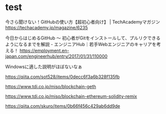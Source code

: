 # test
今さら聞けない！GitHubの使い方【超初心者向け】 | TechAcademyマガジン
https://techacademy.jp/magazine/6235

今日からはじめるGitHub 〜 初心者がGitをインストールして、プルリクできるようになるまでを解説 - エンジニアHub｜若手Webエンジニアのキャリアを考える！
https://employment.en-japan.com/engineerhub/entry/2017/01/31/110000

Windowsに適した説明がほぼないなぁ

https://qiita.com/sot528/items/0decc6f3a6b328f135fb

https://www.tdi.co.jp/miso/blockchain-geth

https://www.tdi.co.jp/miso/blockchain-ethereum-solidity-remix

https://qiita.com/skuro/items/0b66f456c429ab6dd9de
